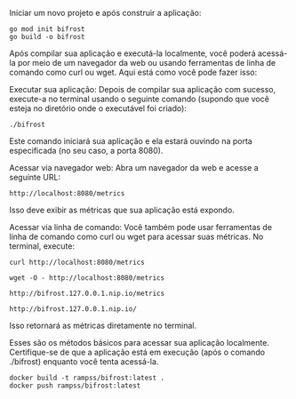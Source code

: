 
Iniciar um novo projeto e após construir a aplicação:
```
go mod init bifrost
go build -o bifrost
```

Após compilar sua aplicação e executá-la localmente, você poderá acessá-la por meio de um navegador da web ou usando ferramentas de linha de comando como curl ou wget. Aqui está como você pode fazer isso:

Executar sua aplicação: Depois de compilar sua aplicação com sucesso, execute-a no terminal usando o seguinte comando (supondo que você esteja no diretório onde o executável foi criado):

```
./bifrost
```

Este comando iniciará sua aplicação e ela estará ouvindo na porta especificada (no seu caso, a porta 8080).

Acessar via navegador web: Abra um navegador da web e acesse a seguinte URL:

```
http://localhost:8080/metrics
```

Isso deve exibir as métricas que sua aplicação está expondo.

Acessar via linha de comando: Você também pode usar ferramentas de linha de comando como curl ou wget para acessar suas métricas. No terminal, execute:

```
curl http://localhost:8080/metrics
```

```
wget -O - http://localhost:8080/metrics
```

```
http://bifrost.127.0.0.1.nip.io/metrics
```
```
http://bifrost.127.0.0.1.nip.io/
```

Isso retornará as métricas diretamente no terminal.

Esses são os métodos básicos para acessar sua aplicação localmente. Certifique-se de que a aplicação está em execução (após o comando ./bifrost) enquanto você tenta acessá-la.

```
docker build -t rampss/bifrost:latest .
docker push rampss/bifrost:latest
```